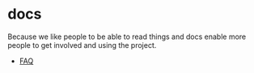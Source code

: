# docs
Because we like people to be able to read things and docs enable more people to get involved and using the project.

- [FAQ](./faq.md)  
